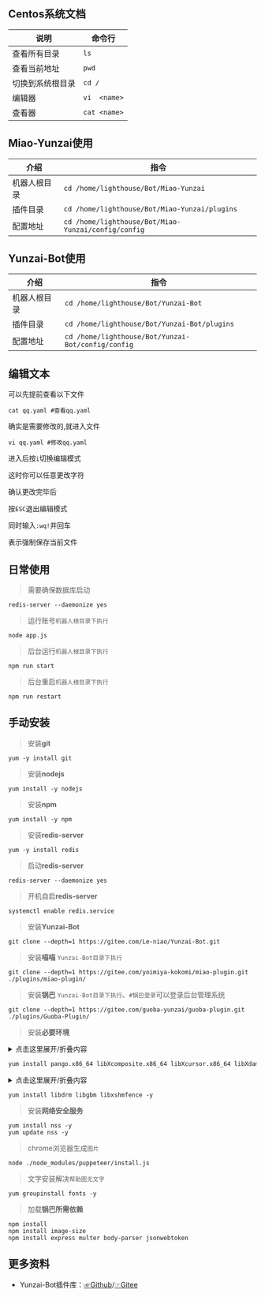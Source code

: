 ## Centos系统文档

|  说明 | 命令行  |
|---|---|
|  查看所有目录 | `ls`  |
|  查看当前地址 | `pwd`  |
|  切换到系统根目录 | `cd /`  |
|  编辑器 | `vi  <name>`  |
|  查看器 | `cat <name>`  |



## Miao-Yunzai使用

|  介绍 | 指令  |
|---|---|
|  机器人根目录  | `cd /home/lighthouse/Bot/Miao-Yunzai` |
|  插件目录 | `cd /home/lighthouse/Bot/Miao-Yunzai/plugins` |
|  配置地址 | `cd /home/lighthouse/Bot/Miao-Yunzai/config/config` |

## Yunzai-Bot使用

|  介绍 | 指令  |
|---|---|
|  机器人根目录  | `cd /home/lighthouse/Bot/Yunzai-Bot` |
|  插件目录 | `cd /home/lighthouse/Bot/Yunzai-Bot/plugins` |
|  配置地址 | `cd /home/lighthouse/Bot/Yunzai-Bot/config/config` |



## 编辑文本

可以先提前查看以下文件
```shell
cat qq.yaml #查看qq.yaml
```
确实是需要修改的,就进入文件
```shell
vi qq.yaml #修改qq.yaml
```
进入后按`i`切换编辑模式

这时你可以任意更改字符

确认更改完毕后

按`ESC`退出编辑模式

同时输入`:wq!`并回车

表示强制保存当前文件




##  日常使用
>需要确保数据库启动
```shell
redis-server --daemonize yes
```
>运行账号`机器人根目录下执行`

```shell
node app.js
```

>后台运行`机器人根目录下执行`

```shell
npm run start
```

> 后台重启`机器人根目录下执行`

```shell
npm run restart
```



## 手动安装

> 安装**git**

```shell
yum -y install git
```

> 安装**nodejs**

```shell
yum install -y nodejs
```

> 安装**npm**

```shell
yum install -y npm
```

> 安装**redis-server**

```shell
yum -y install redis
```

> 启动**redis-server**

```shell
redis-server --daemonize yes
```

> 开机自启**redis-server**

```shell
systemctl enable redis.service
```

> 安装**Yunzai-Bot**

```shell
git clone --depth=1 https://gitee.com/Le-niao/Yunzai-Bot.git
```

> 安装**喵喵** `Yunzai-Bot目录下执行`

```shell
git clone --depth=1 https://gitee.com/yoimiya-kokomi/miao-plugin.git ./plugins/miao-plugin/
```

> 安装**锅巴** `Yunzai-Bot目录下执行`、`#锅巴登录`可以登录后台管理系统

```shell
git clone --depth=1 https://gitee.com/guoba-yunzai/guoba-plugin.git ./plugins/Guoba-Plugin/
```

> 安装**必要环境**

<details>

  <summary>点击这里展开/折叠内容</summary>

pango.x86_64：用于处理文字布局和渲染的库。

libXcomposite.x86_64：X Window System 的扩展库，提供了窗口管理器可以使用的一些功能。

libXcursor.x86_64：用于设置和显示光标的 X Window System 库。

libXdamage.x86_64：X Window System 的扩展库，提供了窗口损坏事件的支持。

libXext.x86_64：X Window System 的扩展库，提供了各种扩展功能。

libXi.x86_64：X Window System 的输入设备库，用于处理输入设备事件。

libXtst.x86_64：X Window System 的测试库，用于模拟和生成测试事件。

cups-libs.x86_64：用于打印系统（CUPS）的库。

libXScrnSaver.x86_64：X Window System 的屏幕保护程序库。

libXrandr.x86_64：X Window System 的屏幕分辨率和旋转库。

GConf2.x86_64：GNOME 配置系统的库，用于应用程序配置管理。

alsa-lib.x86_64：Advanced Linux Sound Architecture（ALSA）的库，用于音频功能。

atk.x86_64：用于创建可访问性功能的库。

gtk3.x86_64：基于 GTK+ 的现代用户界面工具包

</details>

```sh
yum install pango.x86_64 libXcomposite.x86_64 libXcursor.x86_64 libXdamage.x86_64 libXext.x86_64 libXi.x86_64 libXtst.x86_64 cups-libs.x86_64 libXScrnSaver.x86_64 libXrandr.x86_64 GConf2.x86_64 alsa-lib.x86_64 atk.x86_64 gtk3.x86_64 -y 
```

<details>

  <summary>点击这里展开/折叠内容</summary>

libdrm：Direct Rendering Manager（DRM）库，用于管理计算机图形硬件设备的内核接口。

libgbm：通用缓冲管理器（Generic Buffer Manager）库，用于管理图形缓冲区的内存和共享。

libxshmfence：共享内存同步库，用于进程间的同步操作，特别是在多个图形应用程序之间。

</details>

```shell
yum install libdrm libgbm libxshmfence -y
```

> 安装**网络安全服务** 

```shell
yum install nss -y
yum update nss -y
```


>chrome浏览器生成`图片`

```shell
node ./node_modules/puppeteer/install.js
```

>文字安装解决`帮助图无文字`

```shell
yum groupinstall fonts -y 
```

>加载**锅巴所需依赖** 

```shell
npm install
npm install image-size
npm install express multer body-parser jsonwebtoken
```

##  更多资料

- Yunzai-Bot插件库：[☞Github](https://gitee.com/link?target=https%3A%2F%2Fgithub.com%2FyhArcadia%2FYunzai-Bot-plugins-index)/[☞Gitee](https://gitee.com/yhArcadia/Yunzai-Bot-plugins-index)